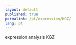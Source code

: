 ```yaml
---
layout: default
published: true
permalink: /pt/expression/KGZ/
lang: pt
---
```


expression analysis KGZ
